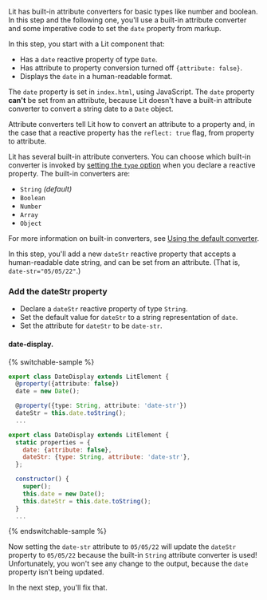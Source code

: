 Lit has built-in attribute converters for basic types like number and boolean. In this step and the following one, you'll use a built-in attribute converter and some imperative code to set the `date` property from markup.


In this step, you start with a Lit component that:

  - Has a `date` reactive property of type `Date`.
  - Has attribute to property conversion turned off `{attribute: false}`.
  - Displays the `date` in a human-readable format.

The `date` property is set in `index.html`, using JavaScript.
The `date` property **can't** be set from an attribute, because Lit doesn't have a built-in attribute converter to convert a string date to a `Date` object.

Attribute converters tell Lit how to convert an attribute to a property and, in the case that a reactive property has the `reflect: true` flag, from property to attribute.

Lit has several built-in attribute converters. You can choose which built-in converter is invoked by [setting the `type` option](/docs/components/properties/#property-options) when you declare a reactive property. The built-in converters are:

* `String` *(default)*
* `Boolean`
* `Number`
* `Array`
* `Object`

For more information on built-in converters, see [Using the default converter](/docs/components/properties/#conversion-type).

In this step, you'll add a new `dateStr` reactive property that accepts a human-readable date string, and can be set from an attribute. (That is, `date-str="05/05/22"`.)

### Add the dateStr property

* Declare a `dateStr` reactive property of type `String`.
* Set the default value for `dateStr` to a string representation of `date`.
* Set the attribute for `dateStr` to be `date-str`.

#### date-display.<ts-js></ts-js>

{% switchable-sample %}

```ts
export class DateDisplay extends LitElement {
  @property({attribute: false})
  date = new Date();

  @property({type: String, attribute: 'date-str'})
  dateStr = this.date.toString();
  ...
```

```js
export class DateDisplay extends LitElement {
  static properties = {
    date: {attribute: false},
    dateStr: {type: String, attribute: 'date-str'},
  };

  constructor() {
    super();
    this.date = new Date();
    this.dateStr = this.date.toString();
  }
  ...
```

{% endswitchable-sample %}

Now setting the `date-str` attribute to `05/05/22` will update the `dateStr` property to `05/05/22` because the built-in `String` attribute converter is used! Unfortunately, you won't see any change to the output, because the `date` property isn't being updated.

In the next step, you'll fix that.
